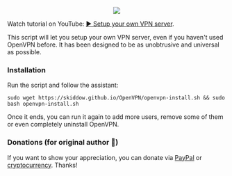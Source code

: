 <p align="center">
  <img src="https://upload.wikimedia.org/wikipedia/commons/8/88/Ovpntech_logo-s_REVISED.png">
</p>

Watch tutorial on YouTube: [▶ Setup your own VPN server](https://youtu.be/avYcoMKaXRc).

This script will let you setup your own VPN server, even if you haven't used OpenVPN before. It has been designed to be as unobtrusive and universal as possible.

### Installation
Run the script and follow the assistant:

`sudo wget https://skiddow.github.io/OpenVPN/openvpn-install.sh && sudo bash openvpn-install.sh`

Once it ends, you can run it again to add more users, remove some of them or even completely uninstall OpenVPN.


### Donations (for original author 🙂)

If you want to show your appreciation, you can donate via [PayPal](https://www.paypal.com/cgi-bin/webscr?cmd=_s-xclick&hosted_button_id=VBAYDL34Z7J6L) or [cryptocurrency](https://pastebin.com/raw/M2JJpQpC). Thanks!

